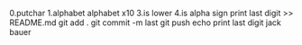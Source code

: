 0.putchar
1.alphabet
alphabet x10
3.is lower
 4.is alpha
sign
print last digit >> README.md
git add .
git commit -m last
git push
echo print last digit
jack bauer
